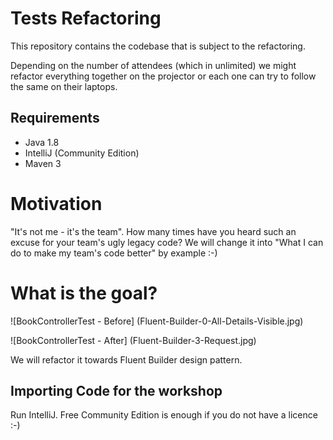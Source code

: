 # Tests Refactoring

This repository contains the codebase that is subject to the refactoring.

Depending on the number of attendees (which in unlimited) we might refactor everything together on the projector or each one can try to follow the same on their laptops.

## Requirements

- Java 1.8
- IntelliJ (Community Edition)
- Maven 3

# Motivation

"It's not me - it's the team". How many times have you heard such an excuse for your team's ugly legacy code?
We will change it into "What I can do to make my team's code better" by example :-)

# What is the goal?

![BookControllerTest - Before] (Fluent-Builder-0-All-Details-Visible.jpg)

![BookControllerTest - After] (Fluent-Builder-3-Request.jpg)

We will refactor it towards Fluent Builder design pattern.

## Importing Code for the workshop

Run IntelliJ. Free Community Edition is enough if you do not have a licence :-)


